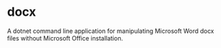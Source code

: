 # docx
A dotnet command line application for manipulating Microsoft Word docx files without Microsoft Office installation.
